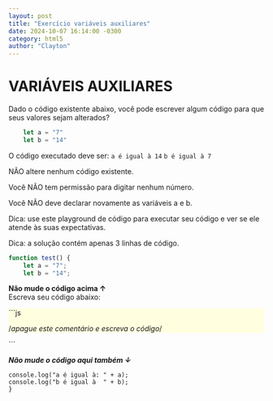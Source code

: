 ```yaml
---
layout: post
title: "Exercício variáveis auxiliares"
date: 2024-10-07 16:14:00 -0300
category: html5
author: "Clayton"
---
```



# VARIÁVEIS AUXILIARES
Dado o código existente abaixo, você pode escrever algum 
código para que seus valores sejam alterados?  

```js
    let a = "7"
    let b = "14"
```  

O código executado deve ser:
`a é igual à 14`
`b é igual à 7`






NÃO altere nenhum código existente.

Você NÃO tem permissão para digitar nenhum número.

Você NÃO deve declarar novamente as variáveis a e b.

Dica: use este playground de código para executar seu código
e ver se ele atende às suas expectativas.

Dica: a solução contém apenas 3 linhas de código.


```js
function test() {
    let a = "7";
    let b = "14";
```  

******Não mude o código acima &uparrow;******  
Escreva seu código abaixo:
<div style="background-color: lightyellow;">
```js

/*apague este comentário e escreva o código*/

  
</div>
```

*******Não mude o código aqui também &downarrow;*******

    console.log("a é igual à: " + a);
    console.log("b é igual à  " + b);
    }

